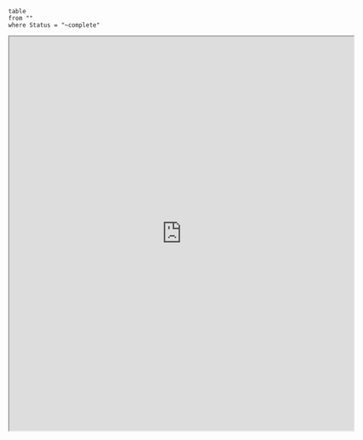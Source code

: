 
```dataview
table  
from ""
where Status = "~complete" 
```


<iframe src="https://github.com/Anirudh025/ParagonHero_Obsidian" width=700 height = 800></iframe>
